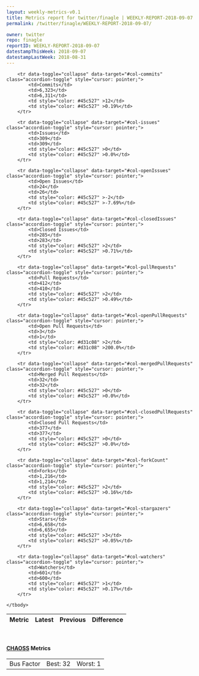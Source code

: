 ```yaml
---
layout: weekly-metrics-v0.1
title: Metrics report for twitter/finagle | WEEKLY-REPORT-2018-09-07
permalink: /twitter/finagle/WEEKLY-REPORT-2018-09-07/

owner: twitter
repo: finagle
reportID: WEEKLY-REPORT-2018-09-07
datestampThisWeek: 2018-09-07
datestampLastWeek: 2018-08-31
---
```




<table class="table table-condensed" style="border-collapse:collapse;">
    <thead>
    <tr>
        <th>Metric</th>
        <th>Latest</th>
        <th>Previous</th>
        <th colspan="2" style="text-align: center;">Difference</th>
    </tr>
    </thead>
    <tbody>

        <tr data-toggle="collapse" data-target="#col-commits" class="accordion-toggle" style="cursor: pointer;">
            <td>Commits</td>
            <td>6,323</td>
            <td>6,311</td>
            <td style="color: #45c527" >12</td>
            <td style="color: #45c527" >0.19%</td>
        </tr>
        
        <tr data-toggle="collapse" data-target="#col-issues" class="accordion-toggle" style="cursor: pointer;">
            <td>Issues</td>
            <td>309</td>
            <td>309</td>
            <td style="color: #45c527" >0</td>
            <td style="color: #45c527" >0.0%</td>
        </tr>
        
        <tr data-toggle="collapse" data-target="#col-openIssues" class="accordion-toggle" style="cursor: pointer;">
            <td>Open Issues</td>
            <td>24</td>
            <td>26</td>
            <td style="color: #45c527" >-2</td>
            <td style="color: #45c527" >-7.69%</td>
        </tr>
        
        <tr data-toggle="collapse" data-target="#col-closedIssues" class="accordion-toggle" style="cursor: pointer;">
            <td>Closed Issues</td>
            <td>285</td>
            <td>283</td>
            <td style="color: #45c527" >2</td>
            <td style="color: #45c527" >0.71%</td>
        </tr>
        
        <tr data-toggle="collapse" data-target="#col-pullRequests" class="accordion-toggle" style="cursor: pointer;">
            <td>Pull Requests</td>
            <td>412</td>
            <td>410</td>
            <td style="color: #45c527" >2</td>
            <td style="color: #45c527" >0.49%</td>
        </tr>
        
        <tr data-toggle="collapse" data-target="#col-openPullRequests" class="accordion-toggle" style="cursor: pointer;">
            <td>Open Pull Requests</td>
            <td>3</td>
            <td>1</td>
            <td style="color: #d31c08" >2</td>
            <td style="color: #d31c08" >200.0%</td>
        </tr>
        
        <tr data-toggle="collapse" data-target="#col-mergedPullRequests" class="accordion-toggle" style="cursor: pointer;">
            <td>Merged Pull Requests</td>
            <td>32</td>
            <td>32</td>
            <td style="color: #45c527" >0</td>
            <td style="color: #45c527" >0.0%</td>
        </tr>
        
        <tr data-toggle="collapse" data-target="#col-closedPullRequests" class="accordion-toggle" style="cursor: pointer;">
            <td>Closed Pull Requests</td>
            <td>377</td>
            <td>377</td>
            <td style="color: #45c527" >0</td>
            <td style="color: #45c527" >0.0%</td>
        </tr>
        
        <tr data-toggle="collapse" data-target="#col-forkCount" class="accordion-toggle" style="cursor: pointer;">
            <td>Forks</td>
            <td>1,216</td>
            <td>1,214</td>
            <td style="color: #45c527" >2</td>
            <td style="color: #45c527" >0.16%</td>
        </tr>
        
        <tr data-toggle="collapse" data-target="#col-stargazers" class="accordion-toggle" style="cursor: pointer;">
            <td>Stars</td>
            <td>6,658</td>
            <td>6,655</td>
            <td style="color: #45c527" >3</td>
            <td style="color: #45c527" >0.05%</td>
        </tr>
        
        <tr data-toggle="collapse" data-target="#col-watchers" class="accordion-toggle" style="cursor: pointer;">
            <td>Watchers</td>
            <td>601</td>
            <td>600</td>
            <td style="color: #45c527" >1</td>
            <td style="color: #45c527" >0.17%</td>
        </tr>
        
    </tbody>
</table>
<br>
<h4><a target="_blank" href="https://chaoss.community/">CHAOSS</a> Metrics</h4>

<table class="table table-condensed" style="border-collapse:collapse;">
    <tbody>
        <td>Bus Factor</td>
        <td>Best: 32</td>
        <td>Worst: 1</td>
    </tbody>
</table>

